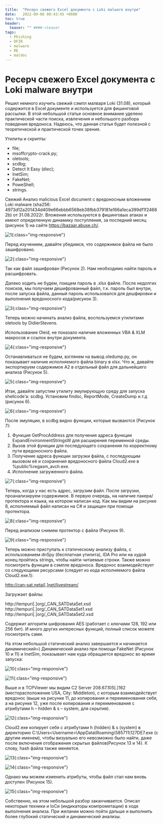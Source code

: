 ```yaml
---
title:  "Ресерч свежего Excel документа с Loki malware внутри"
date:   2022-09-06 08:43:45 +0600
toc: true
header:
  teaser: "" ####->teaser
tags:
  - Phishing
  - DFIR
  - malware
  - RE
  - maldoc
---
```



# Ресерч свежего Excel документа с Loki malware внутри

Решил немного изучить свежий сэмпл малваря Loki (31.08), который содержится в Excel документе и используется для фишинговой рассылки. В этой небольшой статье основное внимание уделено практической части поиска, извлечения и небольшого разбора поведения вредоноса. Надеюсь, что данная статья будет полезной с теоретической и практической точек зрения.

Утилиты и скрипты:

* file;
* msoffcrypto-crack.py;
* oletools;
* scdbg;
* Detect It Easy (diec);
* InetSim;
* FakeNet;
* PoweShell;
* strings.

Свежий Анализ malicious Excel document с вредоносным вложением Loki malware (sha256: 4973d12a201434d409e66ebbb6568eb38fbb379181e166a1eca399df1f24682b) от 31.08.2022г. Вложения используются в фишинговых атаках и имеют определенную динамику поступления, за последний месяц (рисунок 1) на сайте https://bazaar.abuse.ch/.

![1](/assets/images/loki_malware/1.png){:class="img-responsive"}

Перед изучением, давайте убедимся, что содержимое файла не было зашифровано.

![2](/assets/images/loki_malware/2.png){:class="img-responsive"}

Так как файл зашифрован (Рисунок 2). Нам необходимо найти пароль и расшифровать.

Далеко ходить не будем, поищем пароль в .xlsx файле. После недолгих поисков, мы получаем дешифрованный файл, т.к. пароль был внутри, после запуска файла, данный пароль использовался для дешфировки и выполнения вредоносного кода(рисунок 3).

![3](/assets/images/loki_malware/3.png){:class="img-responsive"}

Теперь можно начинать анализ файла, воспользуемся утилитами oletools by DidierStevens.

Использование Oleid, не показало наличие вложенных VBA & XLM макросов и ссылок внутри документа.

![4](/assets/images/loki_malware/4.png){:class="img-responsive"}

Останавливаться не будем, взглянем на вывод oledump.py, он показывает наличие исполняемого файла binary в xlsx. Что ж, давайте экспортируем содержимое A2 в отдельный файл для дальнейшего анализа (Рисунок 5).

![5](/assets/images/loki_malware/5.png){:class="img-responsive"}

Итак, давайте запустим утилиту эмулирующую среду для запуска shellcode’а: scdbg. Установим findsc, ReportMode, CreateDump и.т.д (рисунок 6).


![6](/assets/images/loki_malware/6.png){:class="img-responsive"}

После эмуляции, в scdbg видно функции, которые вызваются (Рисунок 7):

1. Функция GetProcAddress для получения адреса функции ExpandEnvironmentStringsW для расширения переменной среды.
2. Вызов этой функции для последующего сохранения по корректному пути вредоносного файла.
3. Получение адреса функции загрузки файла, с последующим вызовом её и сохранения вредоносного файла Cloud2.exe в %public%regasm_avch.exe.
4. Исполнение загруженного файла.

![7](/assets/images/loki_malware/7.png){:class="img-responsive"}

Теперь, когда у нас есть адрес, загрузим файл. После загрузки, проанализируем содержимое. В первую очередь, на наличие пакера/протектора и языка, на котором написан код. Как мы видим на рисунке 8, исполняемый файл написан на C# и защищен при помощи протектора.

![8](/assets/images/loki_malware/8.png){:class="img-responsive"}

Перед анализом снимем протектор с файла (Рисунок 9).

![9](/assets/images/loki_malware/9.png){:class="img-responsive"}

Теперь можно приступать к статическому анализу файла, с использованием dnSpy (бесплатная утилита), IDA Pro или на худой конец пройтись strings, чтобы найти читаемые строки. Также можно посмотреть функции в сэмпле вредоноса. Вредонос взаимодействует со следующими ресурсами (следует из кода исполняемого файла Cloud2.exe.1):

http://can-sat.netai[.]net/livestream/

Загружает файлы:

http://tempuri[.]org/_CAN_SATDataSet.xsd  
http://tempuri[.]org/_CAN_SATDataSet1.xsd
http://tempuri[.]org/_CAN_SATDataSet2.xsd

Содержит алгоритм шифрования AES (работает с ключами 128, 192 или 256 бит). И много других интересных функций, полный список можете посмотреть сами.

На этом небольшой статический анализ завершается и начинается динамический=)
Динамический анализ при помощи FakeNet (Рисунок 10 и 11) и InetSim, показывает нам куда обращается вредонос во время запуска:

![10](/assets/images/loki_malware/10.png){:class="img-responsive"}

![11](/assets/images/loki_malware/11.png){:class="img-responsive"}

Выше и в TCPViewer мы видим C2 Server 208.67.105[.]162 (месторасположение USA, City: Middleton), с которым взаимодействует вредонос (выше на рисунке 11, до копирования и переименования себя, а на рисунке 12, уже после копирования и переименования с атрибутами h – hidden & s – system, для скрытия).

![12](/assets/images/loki_malware/12.png){:class="img-responsive"}

Cloud2.exe копирует себя с атрибутами h (hidden) & s (system) в директорию C:\Users\<Username>\AppData\Roaming\585711\127DE7.exe (с другим именем), чтобы визуально его невозможно было найти, даже после включения отображения скрытых файлов(Рисунок 13 и 14). К слову, hash файла также меняется.

![13](/assets/images/loki_malware/13.png){:class="img-responsive"}

![14](/assets/images/loki_malware/14.png){:class="img-responsive"}

Однако мы можем изменить атрибуты, чтобы файл стал нам вновь доступен (Рисунок 15).

![15](/assets/images/loki_malware/15.png){:class="img-responsive"}

Собственно, на этом небольшой разбор заканчивается. Описал некоторые техники и IoCи (индикаторы компрометации) в ходе выполнения анализа. При желании можно пойти дальше и выполнить более глубокий статический и динамический анализы.